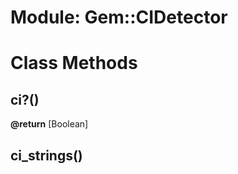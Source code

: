 # Module: Gem::CIDetector
    



# Class Methods
## ci?() [](#method-c-ci?)
**@return** [Boolean] 

## ci_strings() [](#method-c-ci_strings)

